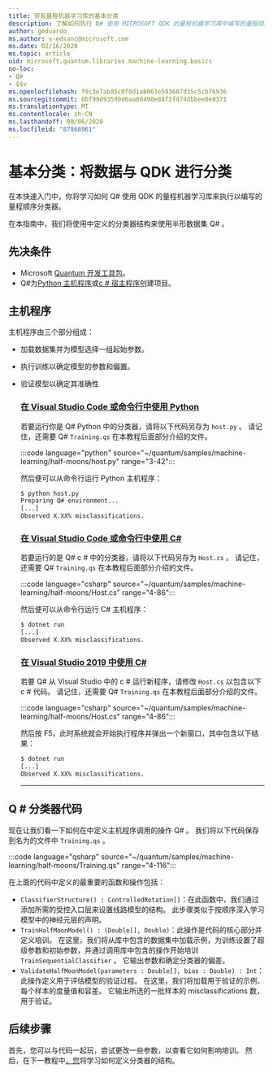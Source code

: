 ```yaml
---
title: 带有量程机器学习库的基本分类
description: 了解如何执行 Q# 使用 MICROSOFT QDK 的量程机器学习库中编写的量程顺序分类器。
author: geduardo
ms.author: v-edsanc@microsoft.com
ms.date: 02/16/2020
ms.topic: article
uid: microsoft.quantum.libraries.machine-learning.basics
no-loc:
- Q#
- $$v
ms.openlocfilehash: f9c3e7ab85c0f0d1a6063e593607d35c5cb76936
ms.sourcegitcommit: 6bf99d93590d6aa80490e88f2fd74dbbee8e0371
ms.translationtype: MT
ms.contentlocale: zh-CN
ms.lasthandoff: 08/06/2020
ms.locfileid: "87868961"
---
```

# <a name="basic-classification-classify-data-with-the-qdk"></a>基本分类：将数据与 QDK 进行分类

在本快速入门中，你将学习如何 Q# 使用 QDK 的量程机器学习库来执行以编写的量程顺序分类器。 

在本指南中，我们将使用中定义的分类器结构来使用半形数据集 Q# 。

## <a name="prerequisites"></a>先决条件

- Microsoft [Quantum 开发工具包](xref:microsoft.quantum.install)。
- Q#为[Python 主机程序](xref:microsoft.quantum.install.python)或[c # 宿主程序](xref:microsoft.quantum.install.cs)创建项目。

## <a name="host-program"></a>主机程序

主机程序由三个部分组成：

- 加载数据集并为模型选择一组起始参数。
- 执行训练以确定模型的参数和偏置。
- 验证模型以确定其准确性

    ### <a name="python-with-visual-studio-code-or-the-command-line"></a>[在 Visual Studio Code 或命令行中使用 Python](#tab/tabid-python)

    若要运行你是 Q# Python 中的分类器，请将以下代码另存为 `host.py` 。 请记住，还需要 Q# `Training.qs` 在本教程后面部分介绍的文件。

    :::code language="python" source="~/quantum/samples/machine-learning/half-moons/host.py" range="3-42":::

    然后便可以从命令行运行 Python 主机程序：

    ```bash
    $ python host.py
    Preparing Q# environment...
    [...]
    Observed X.XX% misclassifications.
    ```

    ### <a name="c-with-visual-studio-code-or-the-command-line"></a>[在 Visual Studio Code 或命令行中使用 C#](#tab/tabid-csharp)

    若要运行的是 Q# c # 中的分类器，请将以下代码另存为 `Host.cs` 。 请记住，还需要 Q# `Training.qs` 在本教程后面部分介绍的文件。

    :::code language="csharp" source="~/quantum/samples/machine-learning/half-moons/Host.cs" range="4-86":::

    然后便可以从命令行运行 C# 主机程序：

    ```bash
    $ dotnet run
    [...]
    Observed X.XX% misclassifications.
    ```

    ### <a name="c-with-visual-studio-2019"></a>[在 Visual Studio 2019 中使用 C#](#tab/tabid-vs2019)

    若要 Q# 从 Visual Studio 中的 c # 运行新程序，请修改 `Host.cs` 以包含以下 c # 代码。 请记住，还需要 Q# `Training.qs` 在本教程后面部分介绍的文件。

    :::code language="csharp" source="~/quantum/samples/machine-learning/half-moons/Host.cs" range="4-86":::

    然后按 F5，此时系统就会开始执行程序并弹出一个新窗口，其中包含以下结果： 

    ```bash
    $ dotnet run
    [...]
    Observed X.XX% misclassifications.
    ```
    ***

## <a name="q-classifier-code"></a>Q \# 分类器代码

现在让我们看一下如何在中定义主机程序调用的操作 Q# 。
我们将以下代码保存到名为的文件中 `Training.qs` 。

:::code language="qsharp" source="~/quantum/samples/machine-learning/half-moons/Training.qs" range="4-116":::

在上面的代码中定义的最重要的函数和操作包括：

- `ClassifierStructure() : ControlledRotation[]`：在此函数中，我们通过添加所需的受控入口层来设置线路模型的结构。 此步骤类似于按顺序深入学习模型中的神经元层的声明。
- `TrainHalfMoonModel() : (Double[], Double)`：此操作是代码的核心部分并定义培训。 在这里，我们将从库中包含的数据集中加载示例，为训练设置了超级参数和初始参数，并通过调用库中包含的操作开始培训 `TrainSequentialClassifier` 。 它输出参数和确定分类器的偏差。
- `ValidateHalfMoonModel(parameters : Double[], bias : Double) : Int`：此操作定义用于评估模型的验证过程。 在这里，我们将加载用于验证的示例、每个样本的度量值和容差。 它输出所选的一批样本的 misclassifications 数，用于验证。

## <a name="next-steps"></a>后续步骤

首先，您可以与代码一起玩，尝试更改一些参数，以查看它如何影响培训。 然后，在下一教程中[，您](xref:microsoft.quantum.libraries.machine-learning.design)将学习如何定义分类器的结构。
